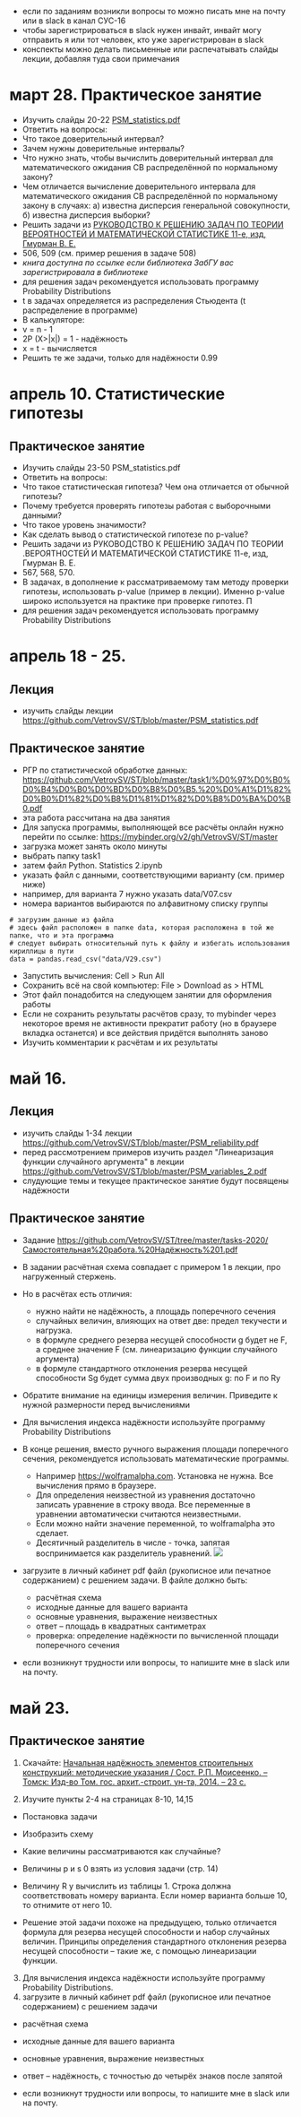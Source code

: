 - если по заданиям возникли вопросы то можно писать мне на почту или в slack в канал СУС-16
- чтобы зарегистрироваться в slack нужен инвайт, инвайт могу отправить я или тот человек, кто уже зарегистрирован в slack
- конспекты можно делать письменные или распечатывать слайды лекции, добавляя туда свои примечания

# март 28. Практическое занятие
- Изучить слайды 20-22 [PSM_statistics.pdf](https://github.com/VetrovSV/ST/blob/master/PSM_statistics.pdf)
- Ответить на вопросы:
 - Что такое доверительный интервал?
 - Зачем нужны доверительные интервалы?
 - Что нужно знать, чтобы вычислить доверительный интервал для математического ожидания СВ распределённой по нормальному закону?
 - Чем отличается вычисление доверительного интервала для математического ожидания СВ распределённой по нормальному закону в случаях: а) известна дисперсия генеральной совокупности, б) известна дисперсия выборки?
- Решить задачи из [РУКОВОДСТВО К РЕШЕНИЮ ЗАДАЧ ПО ТЕОРИИ ВЕРОЯТНОСТЕЙ И МАТЕМАТИЧЕСКОЙ СТАТИСТИКЕ 11-е, изд, Гмурман В. Е.](https://biblio-online.ru/book/rukovodstvo-k-resheniyu-zadach-po-teorii-veroyatnostey-i-matematicheskoy-statistike-449645)
 - 506, 509 (см. пример решения в задаче 508)
 - *книга доступна по ссылке если библиотека ЗабГУ вас зарегистрировала в библиотеке*
 - для решения задач рекомендуется использовать программу Probability Distributions
 - t в задачах определяется из распределения Стьюдента (t распределение в программе)
 - В калькуляторе:
 - v = n - 1
 - 2P (X>|x|) = 1 - надёжность
 - x = t - вычисляется
- Решить те же задачи, только для надёжности 0.99


# апрель 10. Статистические гипотезы
## Практическое занятие
- Изучить слайды 23-50 PSM_statistics.pdf
- Ответить на вопросы:
 - Что такое статистическая гипотеза? Чем она отличается от обычной гипотезы?
 - Почему требуется проверять гипотезы работая с выборочными данными?
 - Что такое уровень значимости?
 - Как сделать вывод о статистической гипотезе по p-value?
- Решить задачи из РУКОВОДСТВО К РЕШЕНИЮ ЗАДАЧ ПО ТЕОРИИ .ВЕРОЯТНОСТЕЙ И МАТЕМАТИЧЕСКОЙ СТАТИСТИКЕ 11-е, изд, Гмурман В. Е.
- 567, 568, 570.
- В задачах, в дополнение к рассматриваемому там методу проверки гипотезы, использовать p-value (пример в лекции). Именно p-value широко используется на практике при проверке гипотез. П
 - для решения задач рекомендуется использовать программу Probability Distributions


 # апрель 18 - 25.
 ## Лекция
 - изучить слайды лекции https://github.com/VetrovSV/ST/blob/master/PSM_statistics.pdf

 ## Практическое занятие
 - РГР по статистической обработке данных: https://github.com/VetrovSV/ST/blob/master/task1/%D0%97%D0%B0%D0%B4%D0%B0%D0%BD%D0%B8%D0%B5.%20%D0%A1%D1%82%D0%B0%D1%82%D0%B8%D1%81%D1%82%D0%B8%D0%BA%D0%B0.pdf
 - эта работа рассчитана на два занятия
 - Для запуска программы, выполняющей все расчёты онлайн нужно перейти по ссылке:
 https://mybinder.org/v2/gh/VetrovSV/ST/master
 - загрузка может занять около минуты
 - выбрать папку task1
 - затем файл Python. Statistics 2.ipynb
 - указать файл с данными, соответствующими варианту (см. пример ниже)
 - например, для варианта 7 нужно указать data/V07.csv
 - номера вариантов выбираются по алфавитному списку группы
 ```
 # загрузим данные из файла
 # здесь файл расположен в папке data, которая расположена в той же папке, что и эта программа
 # следует выбирать относительный путь к файлу и избегать использования кириллицы в пути
 data = pandas.read_csv("data/V29.csv")
 ```
- Запустить вычисления: Cell > Run All
- Сохранить всё на свой компьютер: File > Download as > HTML
- Этот файл понадобится на следующем занятии для оформления работы
- Если не сохранить результаты расчётов сразу, то mybinder через некоторое время не активности прекратит работу (но в браузере вкладка останется) и все действия придётся выполнять заново
- Изучить комментарии к расчётам и их результаты

 # май 16.

## Лекция
 - изучить слайды 1-34 лекции https://github.com/VetrovSV/ST/blob/master/PSM_reliability.pdf
 - перед рассмотрением примеров изучить раздел "Линеаризация функции случайного аргумента" в лекции https://github.com/VetrovSV/ST/blob/master/PSM_variables_2.pdf
- слудующие темы и текущее практическое занятие будут посвящены надёжности

## Практическое занятие
- Задание https://github.com/VetrovSV/ST/tree/master/tasks-2020/Самостоятельная%20работа.%20Надёжность%201.pdf
- В задании расчётная схема совпадает с примером 1 в лекции, про нагруженный стержень.
- Но в расчётах есть отличия:
  - нужно найти не надёжность, а площадь поперечного сечения
  - случайных величин, влияющих на ответ две: предел текучести и нагрузка.
  - в формуле среднего резерва несущей способности g будет не F, а среднее значение F (см. линеаризацию функции случайного аргумента)
  - в формуле стандартного отклонения резерва несущей способности Sg будет сумма двух производных g: по F и по Ry
 - Обратите внимание на единицы измерения величин. Приведите к нужной размерности перед вычислениями
- Для вычисления индекса надёжности используйте программу Probability Distributions
- В конце решения, вместо ручного выражения площади поперечного сечения, рекомендуется использовать математические программы.
  - Например https://wolframalpha.com. Установка не нужна. Все вычисления прямо в браузере.
  - Для определения неизвестной из уравнения достаточно записать уравнение в строку ввода. Все переменные в уравнении автоматически считаются неизвестными.
  - Если можно найти значение переменной, то wolframalpha это сделает.
  - Десятичный разделитель в числе - точка, запятая воспринимается как разделитель уравнений.
 ![](wolframalpha.png)


- загрузите в личный кабинет pdf файл (рукописное или печатное содержанием) с решением задачи. В файле должно быть:
    - расчётная схема
    - исходные данные для вашего варианта
    - основные уравнения, выражение неизвестных
    - ответ –  площадь в квадратных сантиметрах
    - проверка: определение надёжности по вычисленной площади поперечного сечения
 - если возникнут трудности или вопросы, то напишите мне в slack или на почту.

# май 23.
## Практическое занятие
1. Скачайте: [Начальная надёжность элементов строительных конструкций: методические указания / Сост. Р.П. Моисеенко. – Томск: Изд-во Том. гос. архит.-строит. ун-та, 2014. – 23 с.](https://github.com/VetrovSV/ST/tree/master/tasks-2020/Начальная%20надёжность%20элементов%20строительных%20конструкций.pdf)

1. Изучите пункты 2-4 на страницах 8-10, 14,15
  - Постановка задачи
  - Изобразить схему
  - Какие величины рассматриваются как случайные?
  - Величины p и s 0 взять из условия задачи (стр. 14)
  - Величину R y вычислить из таблицы 1. Строка должна соответствовать
номеру варианта. Если номер варианта больше 10, то отнимите от него 10.

- Решение этой задачи похоже на предыдущею, только отличается формула для
резерва несущей способности и набор случайных величин. Принципы
определения стандартного отклонения резерва несущей способности – такие
же, с помощью линеаризации функции.
3. Для вычисления индекса надёжности используйте программу Probability
Distributions.
1. загрузите в личный кабинет pdf файл (рукописное или печатное содержанием) с решением задачи
  - расчётная схема
  - исходные данные для вашего варианта
  - основные уравнения, выражение неизвестных
  - ответ – надёжность, с точностью до четырёх знаков после запятой


- если возникнут трудности или вопросы, то напишите мне в slack или на почту.
